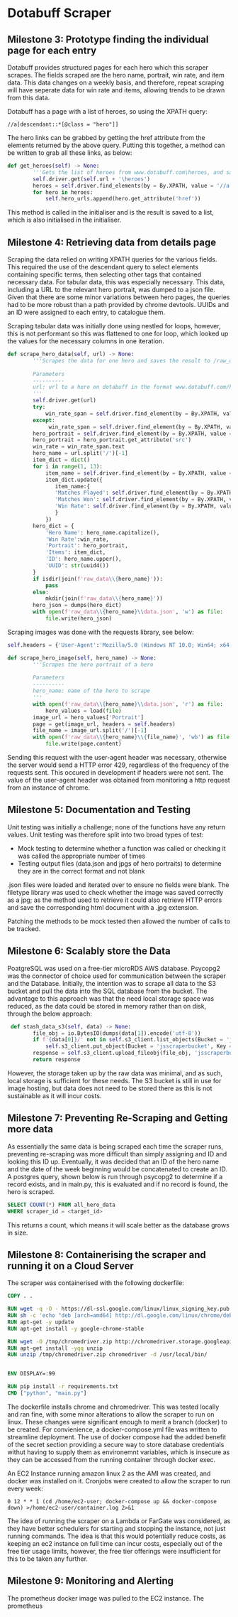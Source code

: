 # Dotabuff Scraper

## Milestone 3: Prototype finding the individual page for each entry

Dotabuff provides structured pages for each hero which this scraper scrapes. The fields scraped are the hero name, portrait, win rate, and item data. This data changes on a weekly basis, and therefore, repeat scraping will have seperate data for win rate and items, allowing trends to be drawn from this data.

Dotabuff has a page with a list of heroes, so using the XPATH query:
```xpath
//a[descendant::*[@class = "hero"]]
```
The hero links can be grabbed by getting the href attribute from the elements returned by the above query. Putting this together, a method can be written to grab all these links, as below:

```python
def get_heroes(self) -> None:
        '''Gets the list of heroes from www.dotabuff.com\heroes, and saves the urls to these pages in self.get_heroes'''
        self.driver.get(self.url + '\heroes')
        heroes = self.driver.find_elements(by = By.XPATH, value = '//a[descendant::*[@class = "hero"]]')
        for hero in heroes:
            self.hero_urls.append(hero.get_attribute('href'))
```

This method is called in the initialiser and is the result is saved to a list, which is also initialised in the initialiser.

## Milestone 4: Retrieving data from details page

Scraping the data relied on writing XPATH queries for the various fields. This required the use of the descendant query to select elements containing specific terms, then selecting other tags that contained necessary data. For tabular data, this was especially necessary. This data, including a URL to the relevant hero portrait, was dumped to a json file. Given that there are some minor variations between hero pages, the queries had to be more robust than a path provided by chrome devtools. UUIDs and an ID were assigned to each entry, to catalogue them.

Scraping tabular data was initially done using nestled for loops, however, this is not performant so this was flattened to one for loop, which looked up the values for the necessary columns in one iteration.

```python
def scrape_hero_data(self, url) -> None:
        '''Scrapes the data for one hero and saves the result to /raw_data/hero_name/data.json
        
        Parameters
        ----------
        url: url to a hero on dotabuff in the format www.dotabuff.com/heroes/<hero_name>
        '''
        self.driver.get(url)
        try:
            win_rate_span = self.driver.find_element(by = By.XPATH, value = '//dd[descendant::*[@class = "won"]]/span')
        except:
             win_rate_span = self.driver.find_element(by = By.XPATH, value = '//dd[descendant::*[@class = "lost"]]/span')
        hero_portrait = self.driver.find_element(by = By.XPATH, value = '//img[@class = "image-avatar image-hero"]')
        hero_portrait = hero_portrait.get_attribute('src')
        win_rate = win_rate_span.text
        hero_name = url.split('/')[-1]
        item_dict = dict()
        for i in range(1, 13):
            item_name = self.driver.find_element(by = By.XPATH, value = self.item_table_xpath + f'/tbody/tr[{i}]' + '/td[2]').text
            item_dict.update({
               item_name:{
               'Matches Played': self.driver.find_element(by = By.XPATH, value = self.item_table_xpath + f'/tbody/tr[{i}]' + '/td[3]').text,
               'Matches Won': self.driver.find_element(by = By.XPATH, value = self.item_table_xpath + f'/tbody/tr[{i}]' + '/td[4]').text,
               'Win Rate': self.driver.find_element(by = By.XPATH, value = self.item_table_xpath + f'/tbody/tr[{i}]' + '/td[5]').text
               }
            })
        hero_dict = {
            'Hero Name': hero_name.capitalize(),
            'Win Rate':win_rate,
            'Portrait': hero_portrait,
            'Items': item_dict,
            'ID': hero_name.upper(),
            'UUID': str(uuid4())
        }
        if isdir(join(f'raw_data\\{hero_name}')):
            pass
        else:
            mkdir(join(f'raw_data\\{hero_name}'))
        hero_json = dumps(hero_dict)
        with open(f'raw_data\\{hero_name}\\data.json', 'w') as file:
            file.write(hero_json)
```

Scraping images was done with the requests library, see below:
```python
self.headers = {'User-Agent':'Mozilla/5.0 (Windows NT 10.0; Win64; x64) AppleWebKit/537.36 (KHTML, like Gecko) Chrome/105.0.0.0 Safari/537.36'}

def scrape_hero_image(self, hero_name) -> None:
        '''Scrapes the hero portrait of a hero
        
        Parameters
        ----------
        hero_name: name of the hero to scrape
        '''
        with open(f'raw_data\\{hero_name}\\data.json', 'r') as file:
            hero_values = load(file)
        image_url = hero_values['Portrait']
        page = get(image_url, headers = self.headers)
        file_name = image_url.split('/')[-1]
        with open(f'raw_data\\{hero_name}\\{file_name}', 'wb') as file:
            file.write(page.content)
```

Sending this request with the user-agent header was necessary, otherwise the server would send a HTTP error 429, regardless of the frequency of the requests sent. This occured in development if headers were not sent. The value of the user-agent header was obtained from monitoring a http request from an instance of chrome.

## Milestone 5: Documentation and Testing

Unit testing was initially a challenge; none of the functions have any return values. Unit testing was therefore split into two broad types of test:
- Mock testing to determine whether a function was called or checking it was called the appropriate number of times
- Testing output files (data.json and jpgs of hero portraits) to determine they are in the correct format and not blank

.json files were loaded and iterated over to ensure no fields were blank. The filetype library was used to check whether the image was saved correctly as a jpg; as the method used to retrieve it could also retrieve HTTP errors and save the corresponding html document with a .jpg extension.

Patching the methods to be mock tested then allowed the number of calls to be tracked.

## Milestone 6: Scalably store the Data

PoatgreSQL was used on a free-tier microRDS AWS database. Psycopg2 was the connector of choice used for communication between the scraper and the Database. Initially, the intention was to scrape all data to the S3 bucket and pull the data into the SQL database from the bucket. The advantage to this approach was that the need local storage space was reduced, as the data could be stored in memory rather than on disk, through the below approach:
```python
 def stash_data_s3(self, data) -> None:
        file_obj = io.BytesIO(dumps(data[1]).encode('utf-8'))
        if f'{data[0]}/' not in self.s3_client.list_objects(Bucket = 'jsscraperbucket'):
            self.s3_client.put_object(Bucket = 'jsscraperbucket', Key = f'{data[0]}/', Body = b'')
        response = self.s3_client.upload_fileobj(file_obj, 'jsscraperbucket', f'{data[0]}/{data[0]}-{data[2]}_raw_data.json')
        return response
```
However, the storage taken up by the raw data was minimal, and as such, local storage is sufficient for these needs. The S3 bucket is still in use for image hosting, but data does not need to be stored there as this is not sustainable as it will incur costs.

## Milestone 7: Preventing Re-Scraping and Getting more data

As essentially the same data is being scraped each time the scraper runs, preventing re-scraping was more difficult than simply assigning and ID and looking this ID up. Eventually, it was decided that an ID of the hero name and the date of the week beginning would be concatenated to create an ID. A postgres query, shown below is run through psycopg2 to determine if a record exists, and in main.py, this is evaluated and if no record is found, the hero is scraped.
```SQL
SELECT COUNT(*) FROM all_hero_data
WHERE scraper_id = <target_id>
```
This returns a count, which means it will scale better as the database grows in size.

## Milestone 8: Containerising the scraper and running it on a Cloud Server

The scraper was containerised with the following dockerfile:
```dockerfile
COPY . .

RUN wget -q -O - https://dl-ssl.google.com/linux/linux_signing_key.pub | apt-key add -
RUN sh -c 'echo "deb [arch=amd64] http://dl.google.com/linux/chrome/deb/ stable main" >> /etc/apt/sources.list.d/google-chrome.list'
RUN apt-get -y update
RUN apt-get install -y google-chrome-stable

RUN wget -O /tmp/chromedriver.zip http://chromedriver.storage.googleapis.com/`curl -sS chromedriver.storage.googleapis.com/LATEST_RELEASE`/chromedriver_linux64.zip
RUN apt-get install -yqq unzip
RUN unzip /tmp/chromedriver.zip chromedriver -d /usr/local/bin/


ENV DISPLAY=:99

RUN pip install -r requirements.txt
CMD ["python", "main.py"]
```

The dockerfile installs chrome and chromedriver. This was tested locally and ran fine, with some minor alterations to allow the scraper to run on linux. These changes were significant enough to merit a branch (docker) to be created. For convienience, a docker-compose.yml file was written to streamline deployment. The use of docker compose had the added benefit of the secret section providing a secure way to store database credentials withut having to supply them as environemnt variables, which is insecure as they can be accessed from the running container through docker exec. 

An EC2 Instance running amazon linux 2 as the AMI was created, and docker was installed on it. Cronjobs were created to allow the scraper to run every week:
```shell
0 12 * * 1 (cd /home/ec2-user; docker-compose up && docker-compose down) >/home/ec2-user/container.log 2>&1
```
The idea of running the scraper on a Lambda or FarGate was considered, as they have better schedulers for starting and stopping the instance, not just running commands. The idea is that this would potentially reduce costs, as keeping an ec2 instance on full time can incur costs, especially out of the free tier usage limits, however, the free tier offerings were insufficient for this to be taken any further.

## Milestone 9: Monitoring and Alerting

The prometheus docker image was pulled to the EC2 instance. The prometheus 